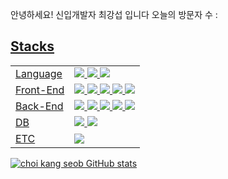 안녕하세요! 신입개발자 최강섭 입니다                                                                                                     오늘의 방문자 수 : <a href="http://hits.vwko.com">

<h2>Stacks</h2>
<table>
  <tr>
      <td>Language</td>
      <td>
          <img src="http://img.shields.io/badge/JAVA-0854C1?style=flat-square&logo=JAVA&logoColor=black"/>
          <img src="http://img.shields.io/badge/javascript-F7DF1E?style=flat-square&logo=javascript&logoColor=black"/>
          <img src="http://img.shields.io/badge/python-3776AB?style=flat-square&logo=python&logoColor=black"/>  
      </td>
  </tr>
  
  <tr>
      <td>Front-End</td>
    <td>
        <img src="http://img.shields.io/badge/jQuery-0769AD?style=flat-square&logo=jQuery&logoColor=black"/> 
        <img src="http://img.shields.io/badge/React-61DAFB?style=flat-square&logo=React&logoColor=black"/> 
        <img src="http://img.shields.io/badge/html5-E34F26?style=flat-square&logo=html5&logoColor=black"/> 
        <img src="http://img.shields.io/badge/CSS3-1572B6?style=flat-square&logo=css&logoColor=black"/> 
        <img src="http://img.shields.io/badge/AJAX-0854C1?style=flat-square&logo=AJAX&logoColor=black"/> 
    </td>
  </tr>
  
  <tr>
      <td>Back-End</td>
    <td>
        <img src="http://img.shields.io/badge/Spring Boot-6DB33F?style=flat-square&logo=springboot&logoColor=black"/>
        <img src="http://img.shields.io/badge/Spring Security-6DB33F?style=flat-square&logo=springsecurity&logoColor=black"/>
        <img src="http://img.shields.io/badge/My Batis-002244?style=flat-square&logo=mtbatis&logoColor=black"/>
        <img src="http://img.shields.io/badge/JPA-DB3729?style=flat-square&logo=JPA&logoColor=black"/>
        <img src="http://img.shields.io/badge/JUnit5-25A162?style=flat-square&logo=junit5&logoColor=black"/>
    </td>
  </tr>
  
  <tr>
      <td>DB</td>
    <td>
       <img src="http://img.shields.io/badge/MySQL-4479A1?style=flat-square&logo=mysql&logoColor=black"/>
       <img src="http://img.shields.io/badge/MariaDB-003545?style=flat-square&logo=mariadb&logoColor=white"/>
    </td>
  </tr>
  
  <tr>
      <td>ETC</td>
    <td>
       <img src="http://img.shields.io/badge/GitHub-181717?style=flat-square&logo=junit5&logoColor=white"/>
    </td>
  </tr>
  
</table>

![choi kang seob GitHub stats](https://github-readme-stats.vercel.app/api?username=choikangseob&show_icons=true&theme=radical)

